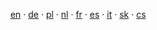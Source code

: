 <i class="fa fa-language"></i>
   <a href="{{base-url}}en/bitcoin/">en</a>
 · <a href="{{base-url}}de/bitcoin/">de</a>
 · <a href="{{base-url}}pl/bitcoin/">pl</a>
 · <a href="{{base-url}}nl/bitcoin/">nl</a>
 · <a href="{{base-url}}fr/bitcoin/">fr</a>
 · <a href="{{base-url}}es/bitcoin/">es</a>
 · <a href="{{base-url}}it/bitcoin/">it</a>
 · <a href="{{base-url}}sk/bitcoin/">sk</a>
 · <a href="{{base-url}}bitcoin/">cs</a>